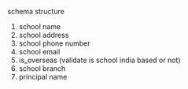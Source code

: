 schema structure

1. school name
2. school address
3. school phone number
4. school email
5. is_overseas (validate is school india based or not)
6. school branch
7. principal name

